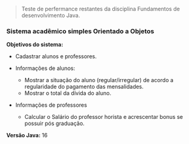 > Teste de perfermance restantes da disciplina Fundamentos de desenvolvimento Java.
 
 ### Sistema acadêmico simples Orientado a Objetos 
 
 **Objetivos do sistema:** 
 - Cadastrar alunos e professores.

 - Informações de alunos:
   - Mostrar a situação do aluno (regular/irregular) de acordo a regularidade do pagamento das mensalidades.
   - Mostrar o total da dívida do aluno.

 - Informações de professores
   - Calcular o Salário do professor horista e acrescentar bonus se possuir pós graduação.

**Versão Java:** 16
